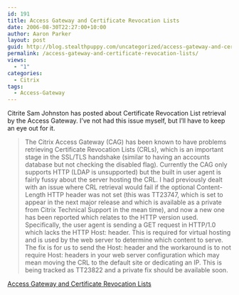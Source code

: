 ```yaml
---
id: 191
title: Access Gateway and Certificate Revocation Lists
date: 2006-08-30T22:27:00+10:00
author: Aaron Parker
layout: post
guid: http://blog.stealthpuppy.com/uncategorized/access-gateway-and-certificate-revocation-lists
permalink: /access-gateway-and-certificate-revocation-lists/
views:
  - "1"
categories:
  - Citrix
tags:
  - Access-Gateway
---
```

Citrite Sam Johnston has posted about Certificate Revocation List retrieval by the Access Gateway. I&#8217;ve not had this issue myself, but I&#8217;ll have to keep an eye out for it.

> The Citrix Access Gateway (CAG) has been known to have problems retrieving Certificate Revocation Lists (CRLs), which is an important stage in the SSL/TLS handshake (similar to having an accounts database but not checking the disabled flag). Currently the CAG only supports HTTP (LDAP is unsupported) but the built in user agent is fairly fussy about the server hosting the CRL. I had previously dealt with an issue where CRL retrieval would fail if the optional Content-Length HTTP header was not set (this was TT23747, which is set to appear in the next major release and which is available as a private from Citrix Technical Support in the mean time), and now a new one has been reported which relates to the HTTP version used. Specifically, the user agent is sending a GET request in HTTP/1.0 which lacks the HTTP Host: header. This is required for virtual hosting and is used by the web server to determine which content to serve. The fix is for us to send the Host: header and the workaround is to not require Host: headers in your web server configuration which may mean moving the CRL to the default site or dedicating an IP. This is being tracked as TT23822 and a private fix should be available soon.

[Access Gateway and Certificate Revocation Lists](http://citrite.org/blogs/samj/2006/08/15/access-gateway-and-certificate-revocation-lists-crls/)